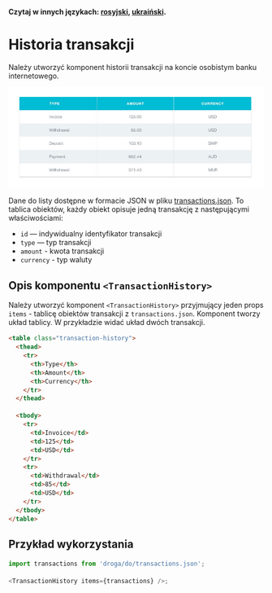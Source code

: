 **Czytaj w innych językach: [rosyjski](README.md), [ukraiński](README.ua.md).**

# Historia transakcji

Należy utworzyć komponent historii transakcji na koncie osobistym banku
internetowego.

![Preview komponentu TransactionHistory](./preview.jpg)

Dane do listy dostępne w formacie JSON w pliku
[transactions.json](./transactions.json). To tablica obiektów, każdy obiekt
opisuje jedną transakcję z następującymi właściwościami:

- `id` — indywidualny identyfikator transakcji
- `type` — typ transakcji
- `amount` - kwota transakcji
- `currency` - typ waluty

## Opis komponentu `<TransactionHistory>`

Należy utworzyć komponent `<TransactionHistory>` przyjmujący jeden props
`items` - tablicę obiektów transakcji z `transactions.json`. Komponent tworzy
układ tablicy. W przykładzie widać układ dwóch transakcji.

```html
<table class="transaction-history">
  <thead>
    <tr>
      <th>Type</th>
      <th>Amount</th>
      <th>Currency</th>
    </tr>
  </thead>

  <tbody>
    <tr>
      <td>Invoice</td>
      <td>125</td>
      <td>USD</td>
    </tr>
    <tr>
      <td>Withdrawal</td>
      <td>85</td>
      <td>USD</td>
    </tr>
  </tbody>
</table>
```

## Przykład wykorzystania

```js
import transactions from 'droga/do/transactions.json';

<TransactionHistory items={transactions} />;
```
